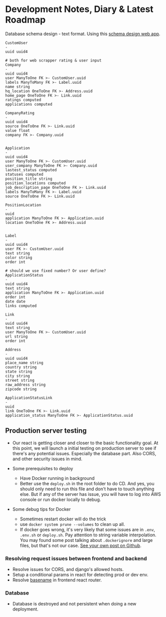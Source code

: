 # Development Notes, Diary & Latest Roadmap

Database schema design - text format. Using this [schema design web app](https://app.quickdatabasediagrams.com/#/d/oo35Ob).

```
CustomUser
-
uuid uuid4

# both for web scrapper rating & user input
Company
-
uuid uuid4
user ManyToOne FK >- CustomUser.uuid
labels ManyToMany FK >- Label.uuid
name string
hq_location OneToOne FK >- Address.uuid
home_page OneToOne FK >- Link.uuid
ratings computed
applications computed

CompanyRating
-
uuid uuid4
source OneToOne FK >- Link.uuid
value float
company FK >- Company.uuid


Application
-
uuid uuid4
user ManyToOne FK >- CustomUser.uuid
user_company ManyToOne FK >- Company.uuid
lastest_status computed
statuses computed
position_title string
position_locations computed
job_description_page OneToOne FK >- Link.uuid
labels ManyToMany FK >- Label.uuid
source OneToOne FK >- Link.uuid

PositionLocation
-
uuid
application ManyToOne FK >- Application.uuid
location OneToOne FK >- Address.uuid


Label
-
uuid uuid4
user FK >- CustomUser.uuid
text string
color string
order int

# should we use fixed number? Or user define?
ApplicationStatus
-
uuid uuid4
text string
application ManyToOne FK >- Application.uuid
order int
date date
links computed

Link
-
uuid uuid4
text string
user ManyToOne FK >- CustomUser.uuid
url string
order int

Address
-
uuid uuid4
place_name string
country string
state string
city string
street string
raw_address string
zipcode string

ApplicationStatusLink
-
uuid
link OneToOne FK >- Link.uuid
application_status ManyToOne FK >- ApplicationStatus.uuid
```

## Production server testing

- Our react is getting closer and closer to the basic functionality goal. At this point, we will launch a initial testing on production server to see if there's any potential issues. Especially the database part. Also CORS, and other security issues in mind.

- Some prerequisites to deploy
    - Have Docker running in background
    - Better use the `deploy.sh` in the root folder to do CD. And yes, you should only need to run this file and don't have to touch anything else. But if any of the server has issue, you will have to log into AWS console or run docker locally to debug.
- Some debug tips for Docker
    - Sometimes restart docker will do the trick
    - use `docker system prune --volumes` to clean up all.
    - If docker goes wrong, it's very likely that some issues are in `.env`, `.env.sh` or `deploy.sh`. Pay attention to string variable interpolation. You may found some post talking about `.dockerignore` and large files, but that's not our case. [See your own post on Github](https://github.com/docker/compose/issues/4396).

### Resolving request issues between frontend and backend

- Resolve issues for CORS, and django's allowed hosts.
- Setup a conditional params in react for detecting prod or dev env.
- Resolve [basename](https://github.com/ReactTraining/react-router/issues/4801) in frontend react router.

### Database

- Database is destroyed and not persistent when doing a new deployment.